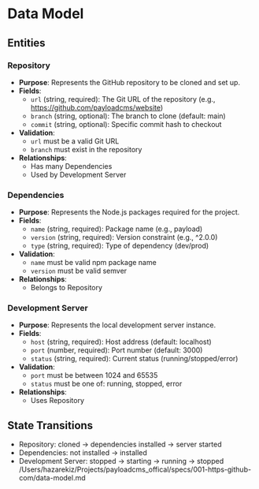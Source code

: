 # Data Model

## Entities

### Repository
- **Purpose**: Represents the GitHub repository to be cloned and set up.
- **Fields**:
  - `url` (string, required): The Git URL of the repository (e.g., https://github.com/payloadcms/website)
  - `branch` (string, optional): The branch to clone (default: main)
  - `commit` (string, optional): Specific commit hash to checkout
- **Validation**:
  - `url` must be a valid Git URL
  - `branch` must exist in the repository
- **Relationships**:
  - Has many Dependencies
  - Used by Development Server

### Dependencies
- **Purpose**: Represents the Node.js packages required for the project.
- **Fields**:
  - `name` (string, required): Package name (e.g., payload)
  - `version` (string, required): Version constraint (e.g., ^2.0.0)
  - `type` (string, required): Type of dependency (dev/prod)
- **Validation**:
  - `name` must be valid npm package name
  - `version` must be valid semver
- **Relationships**:
  - Belongs to Repository

### Development Server
- **Purpose**: Represents the local development server instance.
- **Fields**:
  - `host` (string, required): Host address (default: localhost)
  - `port` (number, required): Port number (default: 3000)
  - `status` (string, required): Current status (running/stopped/error)
- **Validation**:
  - `port` must be between 1024 and 65535
  - `status` must be one of: running, stopped, error
- **Relationships**:
  - Uses Repository

## State Transitions
- Repository: cloned → dependencies installed → server started
- Dependencies: not installed → installed
- Development Server: stopped → starting → running → stopped</content>
<parameter name="filePath">/Users/hazarekiz/Projects/payloadcms_offical/specs/001-https-github-com/data-model.md
